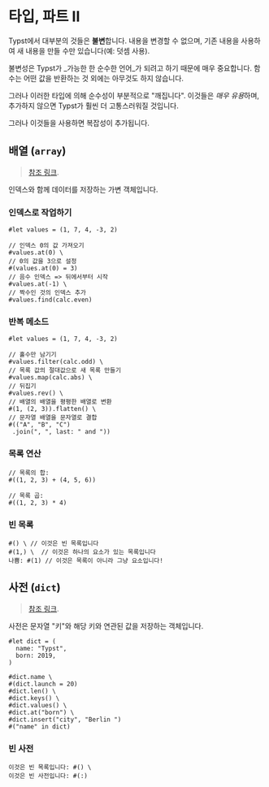 # 타입, 파트 II
Typst에서 대부분의 것들은 **불변**합니다. 내용을 변경할 수 없으며, 기존 내용을 사용하여 새 내용을 만들 수만 있습니다(예: 덧셈 사용).

불변성은 Typst가 _가능한 한 순수한 언어_가 되려고 하기 때문에 매우 중요합니다. 함수는 어떤 값을 반환하는 것 외에는 아무것도 하지 않습니다.

그러나 이러한 타입에 의해 순수성이 부분적으로 "깨집니다". 이것들은 *매우 유용*하며, 추가하지 않으면 Typst가 훨씬 더 고통스러워질 것입니다.

그러나 이것들을 사용하면 복잡성이 추가됩니다.

## 배열 (`array`)
> [참조 링크](https://typst.app/docs/reference/foundations/array/).

인덱스와 함께 데이터를 저장하는 가변 객체입니다.

### 인덱스로 작업하기
```typ
#let values = (1, 7, 4, -3, 2)

// 인덱스 0의 값 가져오기
#values.at(0) \
// 0의 값을 3으로 설정
#(values.at(0) = 3)
// 음수 인덱스 => 뒤에서부터 시작
#values.at(-1) \
// 짝수인 것의 인덱스 추가
#values.find(calc.even)
```

### 반복 메소드
```typ
#let values = (1, 7, 4, -3, 2)

// 홀수만 남기기
#values.filter(calc.odd) \
// 목록 값의 절대값으로 새 목록 만들기
#values.map(calc.abs) \
// 뒤집기
#values.rev() \
// 배열의 배열을 평평한 배열로 변환
#(1, (2, 3)).flatten() \
// 문자열 배열을 문자열로 결합
#(("A", "B", "C")
 .join(", ", last: " and "))
```

### 목록 연산
```typ
// 목록의 합:
#((1, 2, 3) + (4, 5, 6))

// 목록 곱:
#((1, 2, 3) * 4)
```

### 빈 목록
```typ
#() \ // 이것은 빈 목록입니다
#(1,) \  // 이것은 하나의 요소가 있는 목록입니다
나쁨: #(1) // 이것은 목록이 아니라 그냥 요소입니다!
```

## 사전 (`dict`)
> [참조 링크](https://typst.app/docs/reference/foundations/dictionary/).

사전은 문자열 "키"와 해당 키와 연관된 값을 저장하는 객체입니다.
```typ
#let dict = (
  name: "Typst",
  born: 2019,
)

#dict.name \
#(dict.launch = 20)
#dict.len() \
#dict.keys() \
#dict.values() \
#dict.at("born") \
#dict.insert("city", "Berlin ")
#("name" in dict)
```

### 빈 사전
```typ
이것은 빈 목록입니다: #() \
이것은 빈 사전입니다: #(:)
```
